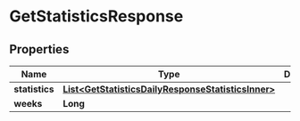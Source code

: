 

# GetStatisticsResponse


## Properties

| Name | Type | Description | Notes |
|------------ | ------------- | ------------- | -------------|
|**statistics** | [**List&lt;GetStatisticsDailyResponseStatisticsInner&gt;**](GetStatisticsDailyResponseStatisticsInner.md) |  |  [optional] |
|**weeks** | **Long** |  |  [optional] |



